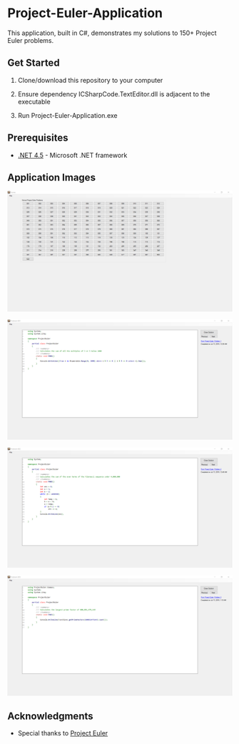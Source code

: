 # Project-Euler-Application

This application, built in C#, demonstrates my solutions to 150+ Project Euler problems.

## Get Started

1. Clone/download this repository to your computer

2. Ensure dependency ICSharpCode.TextEditor.dll is adjacent to the executable

3. Run Project-Euler-Application.exe

## Prerequisites

* [.NET 4.5](https://www.microsoft.com/en-us/download/details.aspx?id=30653) - Microsoft .NET framework

## Application Images

![Project Euler Application](https://github.com/ROXER94/Project-Euler-Application/blob/master/images/Project%20Euler%20Application.png?raw=true)

![Problem 001](https://github.com/ROXER94/Project-Euler-Application/blob/master/images/Problem%20001.png?raw=true)

![Problem 002](https://github.com/ROXER94/Project-Euler-Application/blob/master/images/Problem%20002.png?raw=true)

![Problem 003](https://github.com/ROXER94/Project-Euler-Application/blob/master/images/Problem%20003.png?raw=true)

## Acknowledgments

* Special thanks to [Project Euler](https://projecteuler.net)

